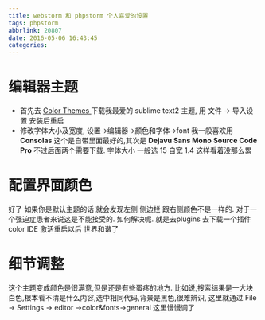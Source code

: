 ```yaml
---
title: webstorm 和 phpstorm 个人喜爱的设置
tags: phpstorm
abbrlink: 20807
date: 2016-05-06 16:43:45
categories:
---
```


# 编辑器主题
- 首先去 [Color Themes ](http://color-themes.com/?view=index) 下载我最爱的 sublime text2 主题, 用 文件 -> 导入设置 安装后重启
- 修改字体大小及宽度, 设置->编辑器->颜色和字体->font 我一般喜欢用 **Consolas** 这个是自带里面最好的,其次是 **Dejavu Sans Mono** **Source Code Pro** 不过后面两个需要下载. 字体大小 一般选 15 自宽 1.4  这样看着没那么累 

# 配置界面颜色
好了 如果你是默认主题的话 就会发现左侧 侧边栏 跟右侧颜色不是一样的.
对于一个强迫症患者来说这是不能接受的. 如何解决呢.
就是去plugins 去下载一个插件 color IDE 激活重启以后 世界和谐了

# 细节调整
这个主题变成颜色是很满意,但是还是有些蛋疼的地方.
比如说,搜索结果是一大块白色,根本看不清是什么内容,选中相同代码,背景是黑色,很难辨识,
这里就通过 File -> Settings -> editor ->color&fonts->general 这里慢慢调了 
